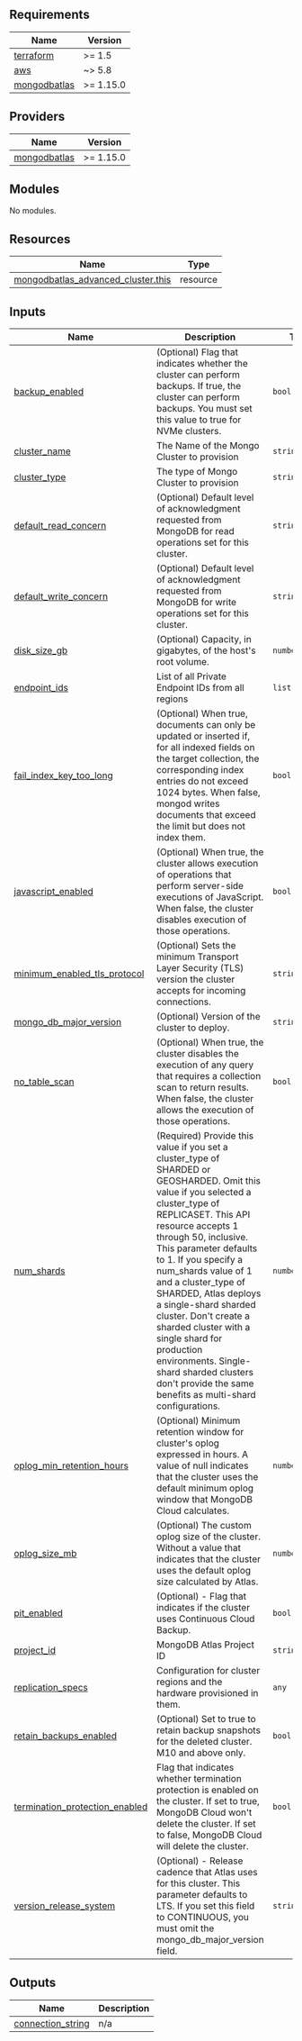 <!-- BEGIN_TF_DOCS -->
## Requirements

| Name | Version |
|------|---------|
| <a name="requirement_terraform"></a> [terraform](#requirement\_terraform) | >= 1.5 |
| <a name="requirement_aws"></a> [aws](#requirement\_aws) | ~> 5.8 |
| <a name="requirement_mongodbatlas"></a> [mongodbatlas](#requirement\_mongodbatlas) | >= 1.15.0 |

## Providers

| Name | Version |
|------|---------|
| <a name="provider_mongodbatlas"></a> [mongodbatlas](#provider\_mongodbatlas) | >= 1.15.0 |

## Modules

No modules.

## Resources

| Name | Type |
|------|------|
| [mongodbatlas_advanced_cluster.this](https://registry.terraform.io/providers/mongodb/mongodbatlas/latest/docs/resources/advanced_cluster) | resource |

## Inputs

| Name | Description | Type | Default | Required |
|------|-------------|------|---------|:--------:|
| <a name="input_backup_enabled"></a> [backup\_enabled](#input\_backup\_enabled) | (Optional) Flag that indicates whether the cluster can perform backups. If true, the cluster can perform backups. You must set this value to true for NVMe clusters. | `bool` | `false` | no |
| <a name="input_cluster_name"></a> [cluster\_name](#input\_cluster\_name) | The Name of the Mongo Cluster to provision | `string` | n/a | yes |
| <a name="input_cluster_type"></a> [cluster\_type](#input\_cluster\_type) | The type of Mongo Cluster to provision | `string` | `"REPLICASET"` | no |
| <a name="input_default_read_concern"></a> [default\_read\_concern](#input\_default\_read\_concern) | (Optional) Default level of acknowledgment requested from MongoDB for read operations set for this cluster. | `string` | `"local"` | no |
| <a name="input_default_write_concern"></a> [default\_write\_concern](#input\_default\_write\_concern) | (Optional) Default level of acknowledgment requested from MongoDB for write operations set for this cluster. | `string` | `"majority"` | no |
| <a name="input_disk_size_gb"></a> [disk\_size\_gb](#input\_disk\_size\_gb) | (Optional) Capacity, in gigabytes, of the host's root volume. | `number` | `10` | no |
| <a name="input_endpoint_ids"></a> [endpoint\_ids](#input\_endpoint\_ids) | List of all Private Endpoint IDs from all regions | `list(string)` | `[]` | no |
| <a name="input_fail_index_key_too_long"></a> [fail\_index\_key\_too\_long](#input\_fail\_index\_key\_too\_long) | (Optional) When true, documents can only be updated or inserted if, for all indexed fields on the target collection, the corresponding index entries do not exceed 1024 bytes. When false, mongod writes documents that exceed the limit but does not index them. | `bool` | `false` | no |
| <a name="input_javascript_enabled"></a> [javascript\_enabled](#input\_javascript\_enabled) | (Optional) When true, the cluster allows execution of operations that perform server-side executions of JavaScript. When false, the cluster disables execution of those operations. | `bool` | `true` | no |
| <a name="input_minimum_enabled_tls_protocol"></a> [minimum\_enabled\_tls\_protocol](#input\_minimum\_enabled\_tls\_protocol) | (Optional) Sets the minimum Transport Layer Security (TLS) version the cluster accepts for incoming connections. | `string` | `"TLS1_2"` | no |
| <a name="input_mongo_db_major_version"></a> [mongo\_db\_major\_version](#input\_mongo\_db\_major\_version) | (Optional) Version of the cluster to deploy. | `string` | `null` | no |
| <a name="input_no_table_scan"></a> [no\_table\_scan](#input\_no\_table\_scan) | (Optional) When true, the cluster disables the execution of any query that requires a collection scan to return results. When false, the cluster allows the execution of those operations. | `bool` | `false` | no |
| <a name="input_num_shards"></a> [num\_shards](#input\_num\_shards) | (Required) Provide this value if you set a cluster\_type of SHARDED or GEOSHARDED. Omit this value if you selected a cluster\_type of REPLICASET. This API resource accepts 1 through 50, inclusive. This parameter defaults to 1. If you specify a num\_shards value of 1 and a cluster\_type of SHARDED, Atlas deploys a single-shard sharded cluster. Don't create a sharded cluster with a single shard for production environments. Single-shard sharded clusters don't provide the same benefits as multi-shard configurations. | `number` | `1` | no |
| <a name="input_oplog_min_retention_hours"></a> [oplog\_min\_retention\_hours](#input\_oplog\_min\_retention\_hours) | (Optional) Minimum retention window for cluster's oplog expressed in hours. A value of null indicates that the cluster uses the default minimum oplog window that MongoDB Cloud calculates. | `number` | `null` | no |
| <a name="input_oplog_size_mb"></a> [oplog\_size\_mb](#input\_oplog\_size\_mb) | (Optional) The custom oplog size of the cluster. Without a value that indicates that the cluster uses the default oplog size calculated by Atlas. | `number` | `null` | no |
| <a name="input_pit_enabled"></a> [pit\_enabled](#input\_pit\_enabled) | (Optional) - Flag that indicates if the cluster uses Continuous Cloud Backup. | `bool` | `null` | no |
| <a name="input_project_id"></a> [project\_id](#input\_project\_id) | MongoDB Atlas Project ID | `string` | n/a | yes |
| <a name="input_replication_specs"></a> [replication\_specs](#input\_replication\_specs) | Configuration for cluster regions and the hardware provisioned in them. | `any` | `[]` | no |
| <a name="input_retain_backups_enabled"></a> [retain\_backups\_enabled](#input\_retain\_backups\_enabled) | (Optional) Set to true to retain backup snapshots for the deleted cluster. M10 and above only. | `bool` | `false` | no |
| <a name="input_termination_protection_enabled"></a> [termination\_protection\_enabled](#input\_termination\_protection\_enabled) | Flag that indicates whether termination protection is enabled on the cluster. If set to true, MongoDB Cloud won't delete the cluster. If set to false, MongoDB Cloud will delete the cluster. | `bool` | `false` | no |
| <a name="input_version_release_system"></a> [version\_release\_system](#input\_version\_release\_system) | (Optional) - Release cadence that Atlas uses for this cluster. This parameter defaults to LTS. If you set this field to CONTINUOUS, you must omit the mongo\_db\_major\_version field. | `string` | `"LTS"` | no |

## Outputs

| Name | Description |
|------|-------------|
| <a name="output_connection_string"></a> [connection\_string](#output\_connection\_string) | n/a |
<!-- END_TF_DOCS -->